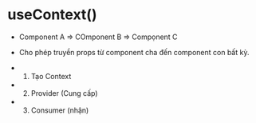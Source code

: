 # useContext()

- Component A => COmponent B => Compọnent C
- Cho phép truyền props từ component cha đến component con bất kỳ.

- 1. Tạo Context

- 2. Provider (Cung cấp)

- 3. Consumer (nhận)